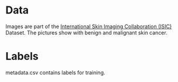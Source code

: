 # Data

Images are part of the [International Skin Imaging Collaboration (ISIC)](https://www.isic-archive.com/#!/onlyHeaderTop/gallery) Dataset. The pictures show with benign and malignant skin cancer.

# Labels

metadata.csv contains labels for training.